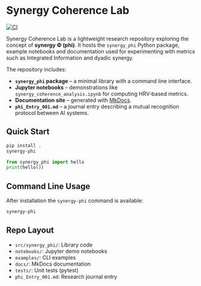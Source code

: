 # Synergy Coherence Lab

[![CI](https://github.com/AcashaOrg/synergy-coherence-lab/actions/workflows/ci.yml/badge.svg)](https://github.com/AcashaOrg/synergy-coherence-lab/actions/workflows/ci.yml)

Synergy Coherence Lab is a lightweight research repository exploring the concept of **synergy Φ (phi)**.  It hosts the `synergy_phi` Python package, example notebooks and documentation used for experimenting with metrics such as Integrated Information and dyadic synergy.

The repository includes:

- **`synergy_phi` package** – a minimal library with a command line interface.
- **Jupyter notebooks** – demonstrations like `synergy_coherence_analysis.ipynb` for computing HRV‑based metrics.
- **Documentation site** – generated with [MkDocs](https://www.mkdocs.org/).
- **`phi_Entry_001.md`** – a journal entry describing a mutual recognition protocol between AI systems.

## Quick Start

```bash
pip install .
synergy-phi
```

```python
from synergy_phi import hello
print(hello())
```

## Command Line Usage

After installation the `synergy-phi` command is available:

```bash
synergy-phi
```

## Repo Layout

- `src/synergy_phi/`: Library code
- `notebooks/`: Jupyter demo notebooks
- `examples/`: CLI examples
- `docs/`: MkDocs documentation
- `tests/`: Unit tests (pytest)
- `phi_Entry_001.md`: Research journal entry
